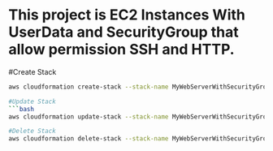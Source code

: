  # This project is EC2 Instances With UserData and SecurityGroup that allow permission SSH and HTTP.
 #Create Stack
 ```bash
aws cloudformation create-stack --stack-name MyWebServerWithSecurityGroup --template-body file://MyWebServerWithSecurityGroup.yaml --parameters ParameterKey='KeyName',ParameterValue='SGkey'

 #Update Stack
 ```bash
aws cloudformation update-stack --stack-name MyWebServerWithSecurityGroup --template-body file://MyWebServerWithSecurityGroup.yaml --parameters ParameterKey='KeyName',ParameterValue='SGkey'

#Delete Stack 
aws cloudformation delete-stack --stack-name MyWebServerWithSecurityGroup
